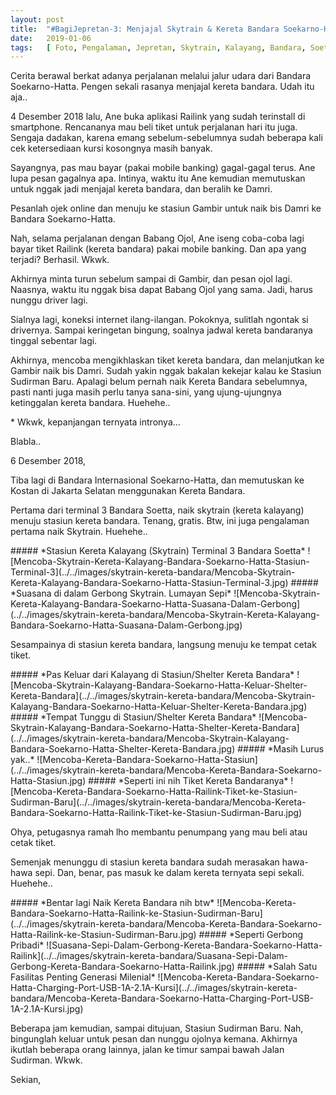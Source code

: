 ```yaml
---
layout: post
title:  "#BagiJepretan-3: Menjajal Skytrain & Kereta Bandara Soekarno-Hatta"
date:   2019-01-06
tags:   [ Foto, Pengalaman, Jepretan, Skytrain, Kalayang, Bandara, Soetta ]
---
```


<p class="intro"><span class="dropcap">C</span>erita berawal berkat adanya perjalanan melalui jalur udara dari Bandara Soekarno-Hatta. Pengen sekali rasanya menjajal kereta bandara. Udah itu aja..
</p>
<p>
4 Desember 2018 lalu, Ane buka aplikasi Railink yang sudah terinstall di smartphone. Rencananya mau beli tiket untuk perjalanan hari itu juga. Sengaja dadakan, karena emang sebelum-sebelumnya sudah beberapa kali cek ketersediaan kursi kosongnya masih banyak.
</p>
<p>
Sayangnya, pas mau bayar (pakai mobile banking) gagal-gagal terus. Ane lupa pesan gagalnya apa. Intinya, waktu itu Ane kemudian memutuskan untuk nggak jadi menjajal kereta bandara, dan beralih ke Damri.
</p>
<p>
Pesanlah ojek online dan menuju ke stasiun Gambir untuk naik bis Damri ke Bandara Soekarno-Hatta.
</p>
<p>
Nah, selama perjalanan dengan Babang Ojol, Ane iseng coba-coba lagi bayar tiket Railink (kereta bandara) pakai mobile banking. Dan apa yang terjadi? Berhasil. Wkwk.
</p>
<p>
Akhirnya minta turun sebelum sampai di Gambir, dan pesan ojol lagi. Naasnya, waktu itu nggak bisa dapat Babang Ojol yang sama. Jadi, harus nunggu driver lagi.
</p>
<p>
Sialnya lagi, koneksi internet ilang-ilangan. Pokoknya, sulitlah ngontak si drivernya. Sampai keringetan bingung, soalnya jadwal kereta bandaranya tinggal sebentar lagi.
</p>
<p>
Akhirnya, mencoba mengikhlaskan tiket kereta bandara, dan melanjutkan ke Gambir naik bis Damri. Sudah yakin nggak bakalan kekejar kalau ke Stasiun Sudirman Baru. Apalagi belum pernah naik Kereta Bandara sebelumnya, pasti nanti juga masih perlu tanya sana-sini, yang ujung-ujungnya ketinggalan kereta bandara. Huehehe..
</p>
<p>
* Wkwk, kepanjangan ternyata intronya…
</p>
<p>
Blabla..
</p>
<p>
6 Desember 2018,
</p>
<p>
Tiba lagi di Bandara Internasional Soekarno-Hatta, dan memutuskan ke Kostan di Jakarta Selatan menggunakan Kereta Bandara.
</p>
<p>
Pertama dari terminal 3 Bandara Soetta, naik skytrain (kereta kalayang) menuju stasiun kereta bandara. Tenang, gratis. Btw, ini juga pengalaman pertama naik Skytrain. Huehehe..
</p>
##### *Stasiun Kereta Kalayang (Skytrain) Terminal 3 Bandara Soetta*
![Mencoba-Skytrain-Kereta-Kalayang-Bandara-Soekarno-Hatta-Stasiun-Terminal-3](../../images/skytrain-kereta-bandara/Mencoba-Skytrain-Kereta-Kalayang-Bandara-Soekarno-Hatta-Stasiun-Terminal-3.jpg)
##### *Suasana di dalam Gerbong Skytrain. Lumayan Sepi*
![Mencoba-Skytrain-Kereta-Kalayang-Bandara-Soekarno-Hatta-Suasana-Dalam-Gerbong](../../images/skytrain-kereta-bandara/Mencoba-Skytrain-Kereta-Kalayang-Bandara-Soekarno-Hatta-Suasana-Dalam-Gerbong.jpg)

<p>
Sesampainya di stasiun kereta bandara, langsung menuju ke tempat cetak tiket.
</p>
##### *Pas Keluar dari Kalayang di Stasiun/Shelter Kereta Bandara*
![Mencoba-Skytrain-Kalayang-Bandara-Soekarno-Hatta-Keluar-Shelter-Kereta-Bandara](../../images/skytrain-kereta-bandara/Mencoba-Skytrain-Kalayang-Bandara-Soekarno-Hatta-Keluar-Shelter-Kereta-Bandara.jpg)
##### *Tempat Tunggu di Stasiun/Shelter Kereta Bandara*
![Mencoba-Skytrain-Kalayang-Bandara-Soekarno-Hatta-Shelter-Kereta-Bandara](../../images/skytrain-kereta-bandara/Mencoba-Skytrain-Kalayang-Bandara-Soekarno-Hatta-Shelter-Kereta-Bandara.jpg)
##### *Masih Lurus yak..*
![Mencoba-Kereta-Bandara-Soekarno-Hatta-Stasiun](../../images/skytrain-kereta-bandara/Mencoba-Kereta-Bandara-Soekarno-Hatta-Stasiun.jpg)
##### *Seperti ini nih Tiket Kereta Bandaranya*
![Mencoba-Kereta-Bandara-Soekarno-Hatta-Railink-Tiket-ke-Stasiun-Sudirman-Baru](../../images/skytrain-kereta-bandara/Mencoba-Kereta-Bandara-Soekarno-Hatta-Railink-Tiket-ke-Stasiun-Sudirman-Baru.jpg)
<p>
Ohya, petugasnya ramah lho membantu penumpang yang mau beli atau cetak tiket.
</p>
<p>
Semenjak menunggu di stasiun kereta bandara sudah merasakan hawa-hawa sepi. Dan, benar, pas masuk ke dalam kereta ternyata sepi sekali. Huehehe..
</p>
##### *Bentar lagi Naik Kereta Bandara nih btw*
![Mencoba-Kereta-Bandara-Soekarno-Hatta-Railink-ke-Stasiun-Sudirman-Baru](../../images/skytrain-kereta-bandara/Mencoba-Kereta-Bandara-Soekarno-Hatta-Railink-ke-Stasiun-Sudirman-Baru.jpg)
##### *Seperti Gerbong Pribadi*
![Suasana-Sepi-Dalam-Gerbong-Kereta-Bandara-Soekarno-Hatta-Railink](../../images/skytrain-kereta-bandara/Suasana-Sepi-Dalam-Gerbong-Kereta-Bandara-Soekarno-Hatta-Railink.jpg)
##### *Salah Satu Fasilitas Penting Generasi Milenial*
![Mencoba-Kereta-Bandara-Soekarno-Hatta-Charging-Port-USB-1A-2.1A-Kursi](../../images/skytrain-kereta-bandara/Mencoba-Kereta-Bandara-Soekarno-Hatta-Charging-Port-USB-1A-2.1A-Kursi.jpg)
<p>
Beberapa jam kemudian, sampai ditujuan, Stasiun Sudirman Baru. Nah, bingunglah keluar untuk pesan dan nunggu ojolnya kemana. Akhirnya ikutlah beberapa orang lainnya, jalan ke timur sampai bawah Jalan Sudirman. Wkwk.
</p>
<p>
Sekian,
</p>
